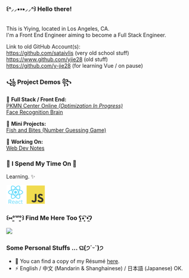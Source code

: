 ### ꒰ᐢ⸝⸝•༝•⸝⸝ᐢ꒱ Hello there! 

This is Yiying, located in Los Angeles, CA. <br />
I'm a Front End Engineer aiming to become a Full Stack Engineer. 

Link to old GitHub Account(s): <br />
https://github.com/sataivlis (very old school stuff) <br />
https://www.github.com/yjie28 (old stuff) <br />
https://github.com/y-jie28 (for learning Vue / on pause)

<!--
**yjie10/yjie10** is a ✨ _special_ ✨ repository because its `README.md` (this file) appears on your GitHub profile.

Here are some ideas to get you started:

- 🔭 I’m currently working on ...
- 🌱 I’m currently learning ...
- 👯 I’m looking to collaborate on ...
- 🤔 I’m looking for help with ...
- 💬 Ask me about ...
- 📫 How to reach me: ...
- 😄 Pronouns: ...
- ⚡ Fun fact: ...
-->

### ꧁ Project Demos ꧂
🦊 __Full Stack / Front End:__ <br />
[PKMN Center Online _(Optimization In Progress)_](https://pkmn-centerol.herokuapp.com/) <br />
[Face Recognition Brain](https://facerecog-brn.herokuapp.com)

🐰 __Mini Projects:__ <br />
[Fish and Bites (Number Guessing Game)](https://yjie28.github.io/fish-and-bite/)

🦋 __Working On:__ <br />
[Web Dev Notes](https://yjie10.github.io/webdev-review/)

### 🌱 I Spend My Time On 🌲
Learning. ✨
<p align="left">
<img src="https://raw.githubusercontent.com/devicons/devicon/master/icons/react/react-original-wordmark.svg" alt="react" width="50" height="50" />
<img src="https://raw.githubusercontent.com/devicons/devicon/master/icons/javascript/javascript-original.svg" alt="javascript" width="50" height="50" /> 
</p>

<!--START_SECTION:waka-->
<!--END_SECTION:waka-->
  
###  ꒰⑅°͈꒳​°͈꒱ Find Me Here Too ʕ̯•͡ˑ͓•̯᷅ʔ ​​​
<a href="https://linkedin.com/in/yjie28">
  <img src="https://img.shields.io/badge/linkedin-%230077B5.svg?&style=for-the-badge&logo=linkedin&logoColor=white">
</a>

### Some Personal Stuffs ... ଘ(੭ˊᵕˋ)੭
- 📝 You can find a copy of my Résumé [here](https://drive.google.com/file/d/1P8GqHf0lFNiOSsgg6BBNWBdZpeXd1ywQ/view?usp=sharing). 
- ⚡ English / 中文 (Mandarin & Shanghainese) / 日本語 (Japanese) OK.
